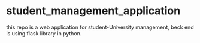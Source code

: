 # student_management_application
this repo is a web application for student-University management, beck end is using flask library in python.
